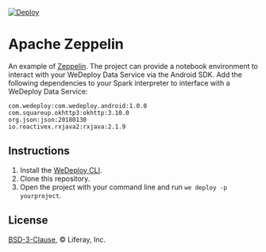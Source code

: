 [![Deploy](https://cdn.wedeploy.com/images/deploy.svg)](https://console.wedeploy.com/deploy?repo=https://github.com/vishal-reddy/zeppelin-example)

# Apache Zeppelin

An example of [Zeppelin](https://hub.docker.com/r/apache/zeppelin/). The project can provide a notebook environment to interact with your WeDeploy Data Service via the Android SDK. Add the following dependencies to your Spark interpreter to interface with a WeDeploy Data Service:

```
com.wedeploy:com.wedeploy.android:1.0.0
com.squareup.okhttp3:okhttp:3.10.0
org.json:json:20180130
io.reactivex.rxjava2:rxjava:2.1.9
```

## Instructions

1. Install the [WeDeploy CLI](https://wedeploy.com/docs/intro/using-the-command-line/).
2. Clone this repository.
3. Open the project with your command line and run `we deploy -p yourproject`.

## License

[BSD-3-Clause](./LICENSE.md), © Liferay, Inc.
